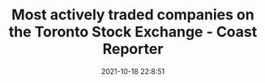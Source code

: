 ---
"title": "Most actively traded companies on the Toronto Stock Exchange - Coast Reporter"
"date": "2021-10-18 22:8:51"
"feed_name": "GOOGLENEWSMINING"
"feed_website": "https://news.google.com/search?q=mining%2Bincident&hl=en-US&gl=US&ceid=US:en"
"feed_rss": "https://news.google.com/rss/search?q=mining%2Bincident&hl=en-US&gl=US&ceid=US:en"
"link": "https://www.coastreporter.net/the-mix/most-actively-traded-companies-on-the-toronto-stock-exchange-4526797"
"source": "{'href': 'https://www.coastreporter.net', 'title': 'Coast Reporter'}"
"file": "_posts/2021-1-1-8378a9f402dff4651b00125c2e1724ae03c621c1.md"
"accident": "0"
"drilling": "0"
"represented_by": "0"
"dead": "0"
"injured": "0"
"arrested": "0"
"place": "unknown place"
"where": "unknown site"
"causes": "unknown"
"place_uri": "unknown place"
---
